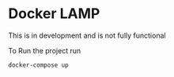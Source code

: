 # Docker LAMP

This is in development and is not fully functional

To Run the project run
```
docker-compose up
```
